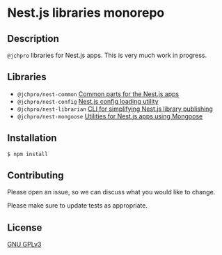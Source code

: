 # Nest.js libraries monorepo

## Description

`@jchpro` libraries for Nest.js apps. This is very much work in progress.

## Libraries

- `@jchpro/nest-common` [Common parts for the Nest.js apps](/libs/common/readme.md)
- `@jchpro/nest-config` [Nest.js config loading utility](/libs/config/readme.md)
- `@jchpro/nest-librarian` [CLI for simplifying Nest.js library publishing](/libs/librarian/readme.md)
- `@jchpro/nest-mongoose` [Utilities for Nest.js apps using Mongoose](/libs/mongoose/readme.md)

## Installation

```shell
$ npm install
```

## Contributing

Please open an issue, so we can discuss what you would like to change.

Please make sure to update tests as appropriate.

## License

[GNU GPLv3](https://choosealicense.com/licenses/gpl-3.0/)
